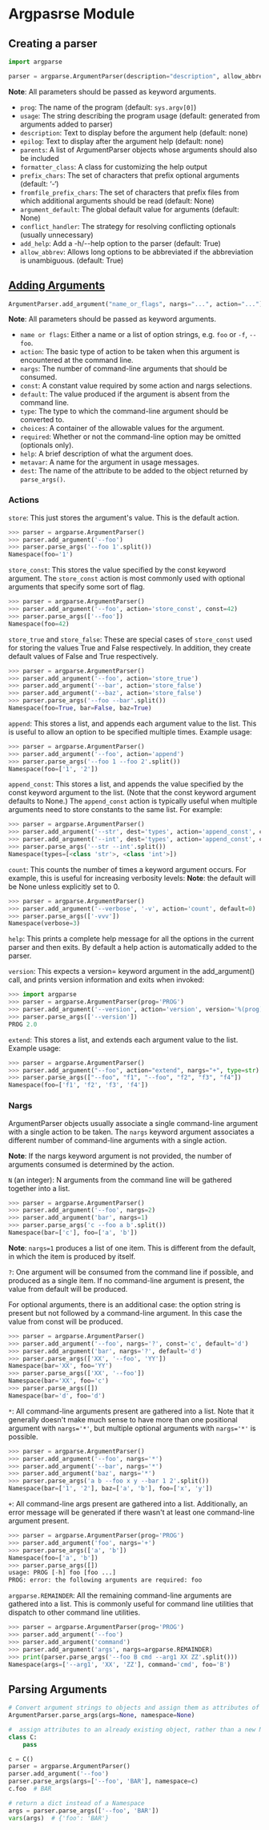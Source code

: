 # Argpasrse Module

## Creating a parser

```py linenums="1"
import argparse

parser = argparse.ArgumentParser(description="description", allow_abbrev=True)
```

**Note**: All parameters should be passed as keyword arguments.

- `prog`: The name of the program (default: `sys.argv[0]`)
- `usage`: The string describing the program usage (default: generated from arguments added to parser)
- `description`: Text to display before the argument help (default: none)
- `epilog`: Text to display after the argument help (default: none)
- `parents`: A list of ArgumentParser objects whose arguments should also be included
- `formatter_class`: A class for customizing the help output
- `prefix_chars`: The set of characters that prefix optional arguments (default: ‘-‘)
- `fromfile_prefix_chars`: The set of characters that prefix files from which additional arguments should be read (default: None)
- `argument_default`: The global default value for arguments (default: None)
- `conflict_handler`: The strategy for resolving conflicting optionals (usually unnecessary)
- `add_help`: Add a -h/--help option to the parser (default: True)
- `allow_abbrev`: Allows long options to be abbreviated if the abbreviation is unambiguous. (default: True)

## [Adding Arguments](https://docs.python.org/3/library/argparse.html#the-add-argument-method)

```py linenums="1"
ArgumentParser.add_argument("name_or_flags", nargs="...", action="...")
```

**Note**: All parameters should be passed as keyword arguments.

- `name or flags`: Either a name or a list of option strings, e.g. `foo` or `-f`, `--foo`.
- `action`: The basic type of action to be taken when this argument is encountered at the command line.
- `nargs`: The number of command-line arguments that should be consumed.
- `const`: A constant value required by some action and nargs selections.
- `default`: The value produced if the argument is absent from the command line.
- `type`: The type to which the command-line argument should be converted to.
- `choices`: A container of the allowable values for the argument.
- `required`: Whether or not the command-line option may be omitted (optionals only).
- `help`: A brief description of what the argument does.
- `metavar`: A name for the argument in usage messages.
- `dest`: The name of the attribute to be added to the object returned by `parse_args()`.

### Actions

`store`: This just stores the argument's value. This is the default action.

```py linenums="1"
>>> parser = argparse.ArgumentParser()
>>> parser.add_argument('--foo')
>>> parser.parse_args('--foo 1'.split())
Namespace(foo='1')
```

`store_const`: This stores the value specified by the const keyword argument. The `store_const` action is most commonly used with optional arguments that specify some sort of flag.

```py linenums="1"
>>> parser = argparse.ArgumentParser()
>>> parser.add_argument('--foo', action='store_const', const=42)
>>> parser.parse_args(['--foo'])
Namespace(foo=42)
```

`store_true` and `store_false`: These are special cases of `store_const` used for storing the values True and False respectively. In addition, they create default values of False and True respectively.

```py linenums="1"
>>> parser = argparse.ArgumentParser()
>>> parser.add_argument('--foo', action='store_true')
>>> parser.add_argument('--bar', action='store_false')
>>> parser.add_argument('--baz', action='store_false')
>>> parser.parse_args('--foo --bar'.split())
Namespace(foo=True, bar=False, baz=True)
```

`append`: This stores a list, and appends each argument value to the list. This is useful to allow an option to be specified multiple times. Example usage:

```py linenums="1"
>>> parser = argparse.ArgumentParser()
>>> parser.add_argument('--foo', action='append')
>>> parser.parse_args('--foo 1 --foo 2'.split())
Namespace(foo=['1', '2'])
```

`append_const`: This stores a list, and appends the value specified by the const keyword argument to the list. (Note that the const keyword argument defaults to None.) The `append_const` action is typically useful when multiple arguments need to store constants to the same list. For example:

```py linenums="1"
>>> parser = argparse.ArgumentParser()
>>> parser.add_argument('--str', dest='types', action='append_const', const=str)
>>> parser.add_argument('--int', dest='types', action='append_const', const=int)
>>> parser.parse_args('--str --int'.split())
Namespace(types=[<class 'str'>, <class 'int'>])
```

`count`: This counts the number of times a keyword argument occurs. For example, this is useful for increasing verbosity levels:
**Note**: the default will be None unless explicitly set to 0.

```py linenums="1"
>>> parser = argparse.ArgumentParser()
>>> parser.add_argument('--verbose', '-v', action='count', default=0)
>>> parser.parse_args(['-vvv'])
Namespace(verbose=3)
```

`help`: This prints a complete help message for all the options in the current parser and then exits. By default a help action is automatically added to the parser.

`version`: This expects a version= keyword argument in the add_argument() call, and prints version information and exits when invoked:

```py linenums="1"
>>> import argparse
>>> parser = argparse.ArgumentParser(prog='PROG')
>>> parser.add_argument('--version', action='version', version='%(prog)s 2.0')
>>> parser.parse_args(['--version'])
PROG 2.0
```

`extend`: This stores a list, and extends each argument value to the list. Example usage:

```py linenums="1"
>>> parser = argparse.ArgumentParser()
>>> parser.add_argument("--foo", action="extend", nargs="+", type=str)
>>> parser.parse_args(["--foo", "f1", "--foo", "f2", "f3", "f4"])
Namespace(foo=['f1', 'f2', 'f3', 'f4'])
```

### Nargs

ArgumentParser objects usually associate a single command-line argument with a single action to be taken.
The `nargs` keyword argument associates a different number of command-line arguments with a single action.

**Note**: If the nargs keyword argument is not provided, the number of arguments consumed is determined by the action.

`N` (an integer): N arguments from the command line will be gathered together into a list.

```py linenums="1"
>>> parser = argparse.ArgumentParser()
>>> parser.add_argument('--foo', nargs=2)
>>> parser.add_argument('bar', nargs=1)
>>> parser.parse_args('c --foo a b'.split())
Namespace(bar=['c'], foo=['a', 'b'])
```

**Note**: `nargs=1` produces a list of one item. This is different from the default, in which the item is produced by itself.

`?`: One argument will be consumed from the command line if possible, and produced as a single item. If no command-line argument is present, the value from default will be produced.

For optional arguments, there is an additional case: the option string is present but not followed by a command-line argument. In this case the value from const will be produced.

```py linenums="1"
>>> parser = argparse.ArgumentParser()
>>> parser.add_argument('--foo', nargs='?', const='c', default='d')
>>> parser.add_argument('bar', nargs='?', default='d')
>>> parser.parse_args(['XX', '--foo', 'YY'])
Namespace(bar='XX', foo='YY')
>>> parser.parse_args(['XX', '--foo'])
Namespace(bar='XX', foo='c')
>>> parser.parse_args([])
Namespace(bar='d', foo='d')
```

`*`: All command-line arguments present are gathered into a list. Note that it generally doesn't make much sense to have more than one positional argument with `nargs='*'`, but multiple optional arguments with `nargs='*'` is possible.

```py linenums="1"
>>> parser = argparse.ArgumentParser()
>>> parser.add_argument('--foo', nargs='*')
>>> parser.add_argument('--bar', nargs='*')
>>> parser.add_argument('baz', nargs='*')
>>> parser.parse_args('a b --foo x y --bar 1 2'.split())
Namespace(bar=['1', '2'], baz=['a', 'b'], foo=['x', 'y'])
```

`+`: All command-line args present are gathered into a list. Additionally, an error message will be generated if there wasn't at least one command-line argument present.

```py linenums="1"
>>> parser = argparse.ArgumentParser(prog='PROG')
>>> parser.add_argument('foo', nargs='+')
>>> parser.parse_args(['a', 'b'])
Namespace(foo=['a', 'b'])
>>> parser.parse_args([])
usage: PROG [-h] foo [foo ...]
PROG: error: the following arguments are required: foo
```

`argparse.REMAINDER`: All the remaining command-line arguments are gathered into a list. This is commonly useful for command line utilities that dispatch to other command line utilities.

```py linenums="1"
>>> parser = argparse.ArgumentParser(prog='PROG')
>>> parser.add_argument('--foo')
>>> parser.add_argument('command')
>>> parser.add_argument('args', nargs=argparse.REMAINDER)
>>> print(parser.parse_args('--foo B cmd --arg1 XX ZZ'.split()))
Namespace(args=['--arg1', 'XX', 'ZZ'], command='cmd', foo='B')
```

## Parsing Arguments

```py linenums="1"
# Convert argument strings to objects and assign them as attributes of the namespace. Return the populated namespace.
ArgumentParser.parse_args(args=None, namespace=None)

#  assign attributes to an already existing object, rather than a new Namespace object
class C:
    pass

c = C()
parser = argparse.ArgumentParser()
parser.add_argument('--foo')
parser.parse_args(args=['--foo', 'BAR'], namespace=c)
c.foo  # BAR

# return a dict instead of a Namespace
args = parser.parse_args(['--foo', 'BAR'])
vars(args)  # {'foo': 'BAR'}
```
